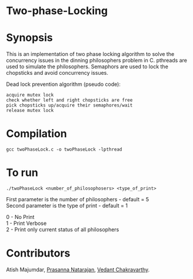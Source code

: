 # Two-phase-Locking

# Synopsis

This is an implementation of two phase locking algorithm to solve the concurrency issues in the dinning philosophers problem in C.
pthreads are used to simulate the philosophers. Semaphors are used to lock the chopsticks and avoid concurrency issues. 

Dead lock prevention algorithm (pseudo code):

	acquire mutex lock
	check whether left and right chopsticks are free
	pick chopsticks up/acquire their semaphores/wait
	release mutex lock

# Compilation

  `gcc twoPhaseLock.c -o twoPhaseLock -lpthread`
  
# To run
  
  `./twoPhaseLock <number_of_philosophosers> <type_of_print>`
  
First parameter is the number of philosophers - default = 5  
Second parameter is the type of print  - default = 1
  
  0	-	No Print  
  1	-	Print Verbose  
  2	-	Print only current status of all philosophers  

# Contributors

Atish Majumdar,
<a href = "https://github.com/Prasannacool">Prasanna Natarajan</a>,
<a href = "https://github.com/vedantcj/">Vedant Chakravarthy</a>.
